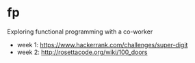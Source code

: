 fp
==

Exploring functional programming with a co-worker

* week 1: https://www.hackerrank.com/challenges/super-digit
* week 2: http://rosettacode.org/wiki/100_doors
